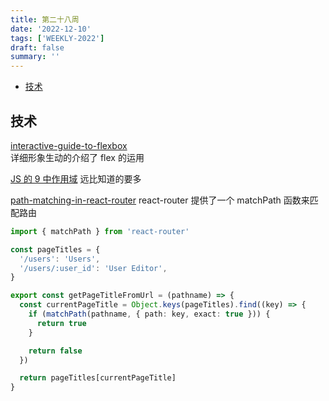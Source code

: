 ```yaml
---
title: 第二十八周
date: '2022-12-10'
tags: ['WEEKLY-2022']
draft: false
summary: ''
---
```


- [技术](#技术)

## 技术

[interactive-guide-to-flexbox](https://www.joshwcomeau.com/css/interactive-guide-to-flexbox/)  
详细形象生动的介绍了 flex 的运用

[JS 的 9 中作用域](https://mp.weixin.qq.com/s/2R58yPHmroE8VzR48p5SIw)
远比知道的要多

[path-matching-in-react-router](https://www.taniarascia.com/path-matching-in-react-router/)
react-router 提供了一个 matchPath 函数来匹配路由

```ts
import { matchPath } from 'react-router'

const pageTitles = {
  '/users': 'Users',
  '/users/:user_id': 'User Editor',
}

export const getPageTitleFromUrl = (pathname) => {
  const currentPageTitle = Object.keys(pageTitles).find((key) => {
    if (matchPath(pathname, { path: key, exact: true })) {
      return true
    }

    return false
  })

  return pageTitles[currentPageTitle]
}
```
